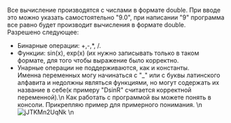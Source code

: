 Все вычисление производятся с числами в формате double. При вводе это можно указать самостоятельно "9.0", при написании "9" программа все равно будет производит вычисления в формате double. <br />
Разрешено следующее:<br />
- Бинарные операции: +,-,*, /.
- Функции: sin(x), exp(x) (их нужно записывать только в таком формате, для того чтобы выражение было корректно.
- Унарные операции не поддерживаются, как и константы. <br />
Именна переменных могу начинаться с "_" или с буквы латинского алфавита и недолжны являться функциями, но могут содержать их название в себе(к примеру "DsinR" считается корректной переменной).\n
Как работать с программой вы можете понять в консоли. Прикрепляю пример для примерного понимания. \n
![jJTKMn2UqNk](https://github.com/user-attachments/assets/4231a8f7-bace-41ad-b3d5-a2ee2e85d58b) \n
